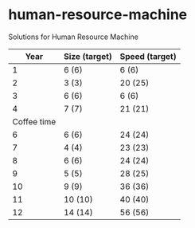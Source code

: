 # human-resource-machine
Solutions for Human Resource Machine

| Year | Size (target) | Speed (target) |
| ---- | ------------- | -------------- |
| 1    | 6 (6)         | 6 (6)          |
| 2    | 3 (3)         | 20 (25)        |
| 3    | 6 (6)         | 6 (6)          |
| 4    | 7 (7)         | 21 (21)        |
| Coffee time                           |
| 6    | 6 (6)         | 24 (24)        |
| 7    | 4 (4)         | 23 (23)        |
| 8    | 6 (6)         | 24 (24)        |
| 9    | 5 (5)         | 28 (25)        |
| 10   | 9 (9)         | 36 (36)        |
| 11   | 10 (10)       | 40 (40)        |
| 12   | 14 (14)       | 56 (56)        |

